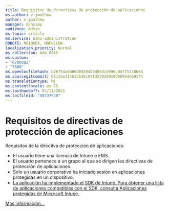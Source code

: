 ```yaml
---
title: Requisitos de directivas de protección de aplicaciones
ms.author: v-jmathew
author: v-jmathew
manager: dansimp
audience: Admin
ms.topic: article
ms.service: o365-administration
ROBOTS: NOINDEX, NOFOLLOW
localization_priority: Normal
ms.collection: Adm_O365
ms.custom:
- "6700002"
- "7680"
ms.openlocfilehash: b76754a696608939403498dcd996c04ff5338b68
ms.sourcegitcommit: 6312ee31561db36104f32282d019d069ede69174
ms.translationtype: MT
ms.contentlocale: es-ES
ms.lasthandoff: 03/11/2021
ms.locfileid: "50737628"
---
```

# <a name="application-protection-policy-requirements"></a>Requisitos de directivas de protección de aplicaciones

Requisitos de la directiva de protección de aplicaciones:

- El usuario tiene una licencia de Intune o EMS.
- El usuario pertenece a un grupo al que se dirigen las directivas de protección de aplicaciones.
- Solo un usuario corporativo ha iniciado sesión en aplicaciones protegidas en un dispositivo.
- [La aplicación ha implementado el SDK de Intune. Para obtener una lista de aplicaciones compatibles con el SDK, consulta Aplicaciones protegidas de Microsoft Intune.](https://docs.microsoft.com/mem/intune/apps/apps-supported-intune-apps)

[Más información...](https://docs.microsoft.com/mem/intune/apps/app-protection-policy)
